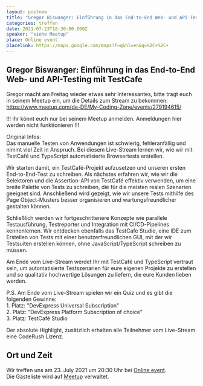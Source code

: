 ```yaml
---
layout: postnew
title: "Gregor Biswanger: Einführung in das End-to-End Web- und API-Testing mit TestCafe"
categories: treffen
date: 2021-07-23T18:30:00.000Z
speaker: "siehe Meetup"
place: Online event
placelink: https://maps.google.com/maps?f=q&hl=en&q=%2C+%2C+
---
```


## Gregor Biswanger: Einführung in das End-to-End Web- und API-Testing mit TestCafe
<p>Gregor macht am Freitag wieder etwas sehr Interessantes, bitte tragt euch in seinem Meetup ein, um die Details zum Stream zu bekommen:<br/><a href="https://www.meetup.com/de-DE/My-Coding-Zone/events/279194615/" class="linkified">https://www.meetup.com/de-DE/My-Coding-Zone/events/279194615/</a></p> <p>!!! Ihr könnt euch nur bei seinem Meetup anmelden. Anmeldungen hier werden nicht funktionieren !!!</p> <p>Original Infos:<br/>Das manuelle Testen von Anwendungen ist schwierig, fehleranfällig und nimmt viel Zeit in Anspruch. Bei diesem Live-Stream lernen wir, wie wir mit TestCafé und TypeScript automatisierte Browsertests erstellen.</p> <p>Wir starten damit, ein TestCafé-Projekt aufzusetzen und unseren ersten End-to-End-Test zu schreiben. Als nächstes erfahren wir, wie wir die Selektoren und die Assertion-API von TestCafé effektiv verwenden, um eine breite Palette von Tests zu schreiben, die für die meisten realen Szenarien geeignet sind. Anschließend wird gezeigt, wie wir unsere Tests mithilfe des Page Object-Musters besser organisieren und wartungsfreundlicher gestalten können.</p> <p>Schließlich werden wir fortgeschrittenere Konzepte wie parallele Testausführung, Testreporter und Integration mit CI/CD-Pipelines kennenlernen. Wir entdecken ebenfalls das TestCafe Studio, eine IDE zum Erstellen von Tests mit einer benutzerfreundlichen GUI, mit der wir Testsuiten erstellen können, ohne JavaScript/TypeScript schreiben zu müssen.</p> <p>Am Ende vom Live-Stream werdet Ihr mit TestCafé und TypeScript vertraut sein, um automatisierte Testszenarien für eure eigenen Projekte zu erstellen und so qualitativ hochwertige Lösungen zu liefern, die eure Kunden lieben werden.</p> <p>P.S. Am Ende vom Live-Stream spielen wir ein Quiz und es gibt die folgenden Gewinne:<br/>1. Platz: "DevExpress Universal Subscription"<br/>2. Platz: "DevExpress Platform Subscription of choice"<br/>3. Platz: TestCafé Studio</p> <p>Der absolute Highlight, zusätzlich erhalten alle Teilnehmer vom Live-Stream eine CodeRush Lizenz.</p> 

## Ort und Zeit
Wir treffen uns am 23. July 2021 um 20:30 Uhr bei [Online event](https://maps.google.com/maps?f=q&hl=en&q=%2C+%2C+).  
Die Gästeliste wird auf [Meetup](https://www.meetup.com/NET-User-Group-Dresden/events/279608965/) verwaltet.

